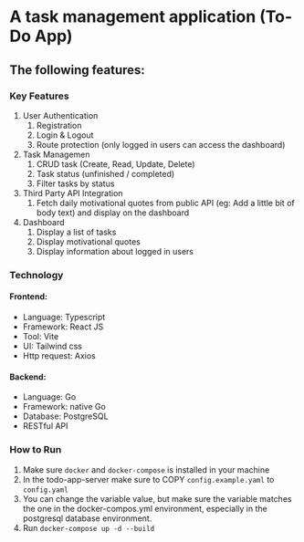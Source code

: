 # A task management application (To-Do App)

## The following features:

### Key Features

1. User Authentication
    1. Registration
    2. Login & Logout
    3. Route protection (only logged in users can access the dashboard)
2. Task Managemen
    1. CRUD task (Create, Read, Update, Delete)
    2. Task status (unfinished / completed)
    3. Filter tasks by status
3. Third Party API Integration
    1. Fetch daily motivational quotes from public API (eg: Add a little bit of body
       text) and display on the dashboard
4. Dashboard
    1. Display a list of tasks
    2. Display motivational quotes
    3. Display information about logged in users

### Technology

#### Frontend:

* Language: Typescript
* Framework: React JS
* Tool: Vite
* UI: Tailwind css
* Http request: Axios

#### Backend:

* Language: Go
* Framework: native Go
* Database: PostgreSQL
* RESTful API

### How to Run
1. Make sure `docker` and `docker-compose` is installed in your machine
2. In the todo-app-server make sure to COPY `config.example.yaml` to `config.yaml`
3. You can change the variable value, but make sure the variable matches the one in the docker-compos.yml environment, especially in the postgresql database environment.
4. Run `docker-compose up -d --build`


